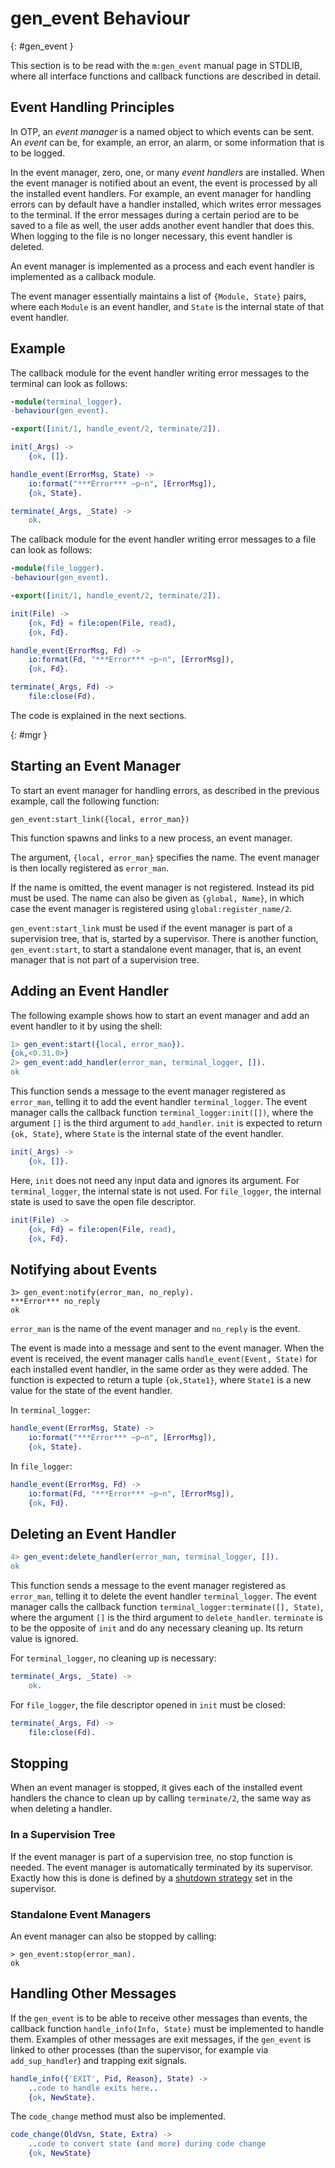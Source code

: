 <!--
%CopyrightBegin%

Copyright Ericsson AB 2023. All Rights Reserved.

Licensed under the Apache License, Version 2.0 (the "License");
you may not use this file except in compliance with the License.
You may obtain a copy of the License at

    http://www.apache.org/licenses/LICENSE-2.0

Unless required by applicable law or agreed to in writing, software
distributed under the License is distributed on an "AS IS" BASIS,
WITHOUT WARRANTIES OR CONDITIONS OF ANY KIND, either express or implied.
See the License for the specific language governing permissions and
limitations under the License.

%CopyrightEnd%
-->
# gen_event Behaviour

[](){: #gen_event }

This section is to be read with the `m:gen_event` manual page in STDLIB, where
all interface functions and callback functions are described in detail.

## Event Handling Principles

In OTP, an _event manager_ is a named object to which events can be sent. An
_event_ can be, for example, an error, an alarm, or some information that is to
be logged.

In the event manager, zero, one, or many _event handlers_ are installed. When
the event manager is notified about an event, the event is processed by all the
installed event handlers. For example, an event manager for handling errors can
by default have a handler installed, which writes error messages to the
terminal. If the error messages during a certain period are to be saved to a
file as well, the user adds another event handler that does this. When logging
to the file is no longer necessary, this event handler is deleted.

An event manager is implemented as a process and each event handler is
implemented as a callback module.

The event manager essentially maintains a list of `{Module, State}` pairs, where
each `Module` is an event handler, and `State` is the internal state of that
event handler.

## Example

The callback module for the event handler writing error messages to the terminal
can look as follows:

```erlang
-module(terminal_logger).
-behaviour(gen_event).

-export([init/1, handle_event/2, terminate/2]).

init(_Args) ->
    {ok, []}.

handle_event(ErrorMsg, State) ->
    io:format("***Error*** ~p~n", [ErrorMsg]),
    {ok, State}.

terminate(_Args, _State) ->
    ok.
```

The callback module for the event handler writing error messages to a file can
look as follows:

```erlang
-module(file_logger).
-behaviour(gen_event).

-export([init/1, handle_event/2, terminate/2]).

init(File) ->
    {ok, Fd} = file:open(File, read),
    {ok, Fd}.

handle_event(ErrorMsg, Fd) ->
    io:format(Fd, "***Error*** ~p~n", [ErrorMsg]),
    {ok, Fd}.

terminate(_Args, Fd) ->
    file:close(Fd).
```

The code is explained in the next sections.

[](){: #mgr }

## Starting an Event Manager

To start an event manager for handling errors, as described in the previous
example, call the following function:

```text
gen_event:start_link({local, error_man})
```

This function spawns and links to a new process, an event manager.

The argument, `{local, error_man}` specifies the name. The event manager is then
locally registered as `error_man`.

If the name is omitted, the event manager is not registered. Instead its pid
must be used. The name can also be given as `{global, Name}`, in which case the
event manager is registered using `global:register_name/2`.

`gen_event:start_link` must be used if the event manager is part of a
supervision tree, that is, started by a supervisor. There is another function,
`gen_event:start`, to start a standalone event manager, that is, an event
manager that is not part of a supervision tree.

## Adding an Event Handler

The following example shows how to start an event manager and add an event
handler to it by using the shell:

```erlang
1> gen_event:start({local, error_man}).
{ok,<0.31.0>}
2> gen_event:add_handler(error_man, terminal_logger, []).
ok
```

This function sends a message to the event manager registered as `error_man`,
telling it to add the event handler `terminal_logger`. The event manager calls
the callback function `terminal_logger:init([])`, where the argument `[]` is the
third argument to `add_handler`. `init` is expected to return `{ok, State}`,
where `State` is the internal state of the event handler.

```erlang
init(_Args) ->
    {ok, []}.
```

Here, `init` does not need any input data and ignores its argument. For
`terminal_logger`, the internal state is not used. For `file_logger`, the
internal state is used to save the open file descriptor.

```erlang
init(File) ->
    {ok, Fd} = file:open(File, read),
    {ok, Fd}.
```

## Notifying about Events

```text
3> gen_event:notify(error_man, no_reply).
***Error*** no_reply
ok
```

`error_man` is the name of the event manager and `no_reply` is the event.

The event is made into a message and sent to the event manager. When the event
is received, the event manager calls `handle_event(Event, State)` for each
installed event handler, in the same order as they were added. The function is
expected to return a tuple `{ok,State1}`, where `State1` is a new value for the
state of the event handler.

In `terminal_logger`:

```erlang
handle_event(ErrorMsg, State) ->
    io:format("***Error*** ~p~n", [ErrorMsg]),
    {ok, State}.
```

In `file_logger`:

```erlang
handle_event(ErrorMsg, Fd) ->
    io:format(Fd, "***Error*** ~p~n", [ErrorMsg]),
    {ok, Fd}.
```

## Deleting an Event Handler

```erlang
4> gen_event:delete_handler(error_man, terminal_logger, []).
ok
```

This function sends a message to the event manager registered as `error_man`,
telling it to delete the event handler `terminal_logger`. The event manager
calls the callback function `terminal_logger:terminate([], State)`, where the
argument `[]` is the third argument to `delete_handler`. `terminate` is to be
the opposite of `init` and do any necessary cleaning up. Its return value is
ignored.

For `terminal_logger`, no cleaning up is necessary:

```erlang
terminate(_Args, _State) ->
    ok.
```

For `file_logger`, the file descriptor opened in `init` must be closed:

```erlang
terminate(_Args, Fd) ->
    file:close(Fd).
```

## Stopping

When an event manager is stopped, it gives each of the installed event handlers
the chance to clean up by calling `terminate/2`, the same way as when deleting a
handler.

### In a Supervision Tree

If the event manager is part of a supervision tree, no stop function is needed.
The event manager is automatically terminated by its supervisor. Exactly how
this is done is defined by a [shutdown strategy](sup_princ.md#shutdown) set in
the supervisor.

### Standalone Event Managers

An event manager can also be stopped by calling:

```text
> gen_event:stop(error_man).
ok
```

## Handling Other Messages

If the `gen_event` is to be able to receive other messages than events, the
callback function `handle_info(Info, State)` must be implemented to handle them.
Examples of other messages are exit messages, if the `gen_event` is linked to
other processes (than the supervisor, for example via `add_sup_handler`) and
trapping exit signals.

```erlang
handle_info({'EXIT', Pid, Reason}, State) ->
    ..code to handle exits here..
    {ok, NewState}.
```

The `code_change` method must also be implemented.

```erlang
code_change(OldVsn, State, Extra) ->
    ..code to convert state (and more) during code change
    {ok, NewState}
```
